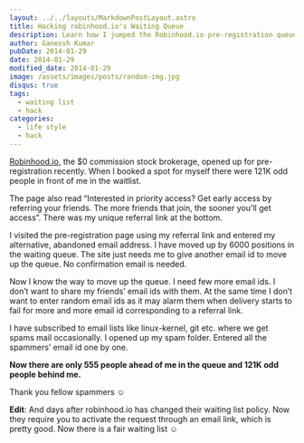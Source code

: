 ```yaml
---
layout: ../../layouts/MarkdownPostLayout.astro
title: Hacking robinhood.io's Waiting Queue
description: Learn how I jumped the Robinhood.io pre-registration queue using referrals and emails, and the policy changes that followed.
author: Ganessh Kumar
pubDate: 2014-01-29
date: 2014-01-29
modified_date: 2014-01-29
image: /assets/images/posts/random-img.jpg
disqus: true
tags:
  - waiting list
  - hack
categories:
  - life style
  - hack
---
```



[Robinhood.io](https://www.robinhood.com/), the $0 commission stock brokerage, opened up for pre-registration recently. When I booked a spot for myself there were 121K odd people in front of me in the waitlist.

The page also read  “Interested in priority access? Get early access by referring your friends. The more friends that join, the sooner you'll get access”. There was my unique referral link at the bottom.

I visited the pre-registration page using my referral link and entered my alternative, abandoned email address. I have moved up by 6000 positions in the waiting queue. The site just needs me to give another email id to move up the queue. No confirmation email is needed.

Now I know the way to move up the queue. I need few more email ids. I don’t want to share my friends’ email ids with them. At the same time I don’t want to enter random email ids as it  may alarm them when delivery starts to fail for more and more email id corresponding to a referral link.

I have subscribed to email lists like linux-kernel, git etc. where we get spams mail occasionally. I opened up my spam folder. Entered all the spammers’ email id one by one.

**Now there are only 555 people ahead of me in the queue and 121K odd people behind me.**

Thank you fellow spammers ☺

**Edit**: And days after robinhood.io has changed their waiting list policy. Now they require you to activate the request through an email link, which is pretty good. Now there is a fair waiting list ☺